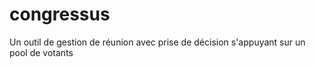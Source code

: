 # congressus
Un outil de gestion de réunion avec prise de décision s'appuyant sur un pool de votants
